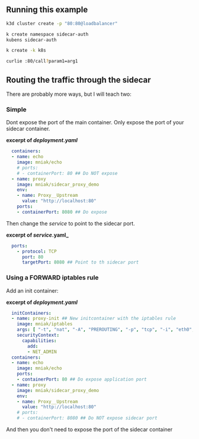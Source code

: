 ## Running this example

```bash
k3d cluster create -p "80:80@loadbalancer"

k create namespace sidecar-auth
kubens sidecar-auth

k create -k k8s

curlie :80/call?param1=arg1
```

## Routing the traffic through the sidecar

There are probably more ways, but I will teach two:

### Simple

Dont expose the port of the main container.
Only expose the port of your sidecar container.

**excerpt of _deployment.yaml_**
```yaml
  containers:
  - name: echo
    image: mniak/echo
    # ports:
    # - containerPort: 80 ## Do NOT expose
  - name: proxy
    image: mniak/sidecar_proxy_demo
    env:
    - name: Proxy__Upstream
      value: "http://localhost:80"
    ports:
    - containerPort: 8080 ## Do expose
```

Then change the _service_ to point to the sidecar port.

**excerpt of _service_.yaml_**
```yaml
  ports:
    - protocol: TCP
      port: 80
      targetPort: 8080 ## Point to th sidecar port
```

### Using a FORWARD iptables rule

Add an init container:

**excerpt of _deployment.yaml_**
```yaml
  initContainers:
  - name: proxy-init ## New initcontainer with the iptables rule
    image: mniak/iptables
    args: [ "-t", "nat", "-A", "PREROUTING", "-p", "tcp", "-i", "eth0", "--dport", "80", "-j", "REDIRECT", "--to-port", "8080" ]
    securityContext:
      capabilities:
        add:
        - NET_ADMIN
  containers:
  - name: echo
    image: mniak/echo
    ports:
    - containerPort: 80 ## Do expose application port
  - name: proxy
    image: mniak/sidecar_proxy_demo
    env:
    - name: Proxy__Upstream
      value: "http://localhost:80"
    # ports:
    # - containerPort: 8080 ## Do NOT expose sidecar port
```

And then you don't need to expose the port of the sidecar container
